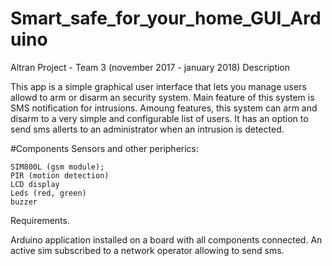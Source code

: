 # Smart_safe_for_your_home_GUI_Arduino

Altran Project - Team 3 (november 2017 - january 2018)
Description

This app is a simple graphical user interface that lets you manage users allowd to arm or disarm an security system. Main feature of this system is SMS notification for intrusions. Amoung features, this system can arm and disarm to a very simple and configurable list of users. It has an option to send sms allerts to an administrator when an intrusion is detected.

#Components Sensors and other peripherics:

    SIM800L (gsm module);
    PIR (motion detection)
    LCD display
    Leds (red, green)
    buzzer

Requirements.

Arduino application installed on a board with all components connected. An active sim subscribed to a network operator allowing to send sms.